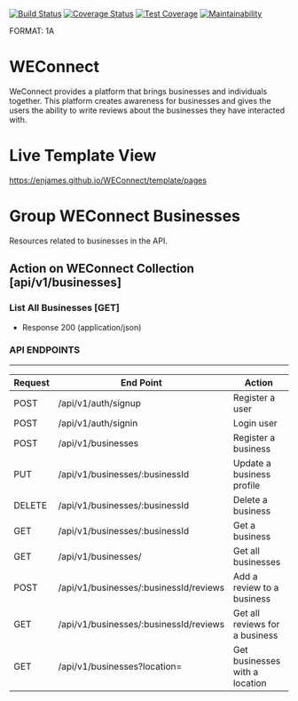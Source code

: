 [![Build Status](https://travis-ci.org/enJames/WEConnect.svg)](https://travis-ci.org/enJames/WEConnect)
[![Coverage Status](https://coveralls.io/repos/github/enJames/WEConnect/badge.svg)](https://coveralls.io/github/enJames/WEConnect)
[![Test Coverage](https://api.codeclimate.com/v1/badges/633507769038bd0e3ba0/test_coverage)](https://codeclimate.com/github/enJames/WEConnect/test_coverage)
[![Maintainability](https://api.codeclimate.com/v1/badges/a99a88d28ad37a79dbf6/maintainability)](https://codeclimate.com/github/codeclimate/codeclimate/maintainability)

FORMAT: 1A

# WEConnect
WeConnect provides a platform that brings businesses and individuals together. This platform creates awareness for businesses and gives the users the ability to write reviews about the businesses they have interacted with.

# Live Template View
https://enjames.github.io/WEConnect/template/pages

# Group WEConnect Businesses

Resources related to businesses in the API.

## Action on WEConnect Collection [api/v1/businesses]

### List All Businesses [GET]
+ Response 200 (application/json)


<h3>API ENDPOINTS</h3>
<hr>
<table>
    <thead>
        <tr>
            <th>Request</th>
            <th>End Point</th>
            <th>Action</th>
        </tr>
    </thead>
    <tbody>
        <tr>
            <td>POST</td>
            <td>/api/v1/auth/signup</td>
            <td>Register a user</td>
        </tr>
        <tr>
            <td>POST</td>
            <td>/api/v1/auth/signin</td>
            <td>Login user</td>
        </tr>
        <tr>
            <td>POST</td>
            <td>/api/v1/businesses</td>
            <td>Register a business</td>
        </tr>
        <tr>
            <td>PUT</td>
            <td>/api/v1/businesses/:businessId</td>
            <td>Update a business profile</td>
        </tr>
        <tr>
            <td>DELETE</td>
            <td>/api/v1/businesses/:businessId</td>
            <td>Delete a business</td>
        </tr>
        <tr>
            <td>GET</td>
            <td>/api/v1/businesses/:businessId</td>
            <td>Get a business</td>
        </tr>
        <tr>
            <td>GET</td>
            <td>/api/v1/businesses/</td>
            <td>Get all businesses</td>
        </tr>
        <tr>
            <td>POST</td>
            <td>/api/v1/businesses/:businessId/reviews</td>
            <td>Add a review to a business</td>
        </tr>
        <tr>
            <td>GET</td>
            <td>/api/v1/businesses/:businessId/reviews</td>
            <td>Get all reviews for a business</td>
        </tr>
        <tr>
            <td>GET</td>
            <td>/api/v1/businesses?location=<location></td>
            <td>Get businesses with a location</td>
        </tr>
    </tbody>
</table>
